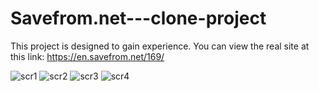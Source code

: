 # Savefrom.net---clone-project


This project is designed to gain experience. You can view the real site at this link: https://en.savefrom.net/169/ 


![scr1](https://user-images.githubusercontent.com/96689375/177215661-8e48ce08-32d0-46de-b13f-4a47164edbe3.jpg)
![scr2](https://user-images.githubusercontent.com/96689375/177215676-a2c38cbf-0917-449b-9d98-c26315bd224c.jpg)
![scr3](https://user-images.githubusercontent.com/96689375/177215680-3f3847f5-1749-42c1-bfdb-362f98df6a4b.jpg)
![scr4](https://user-images.githubusercontent.com/96689375/177215685-9a558ddc-5450-495d-b3f7-d24b0b4ccfd3.jpg)
